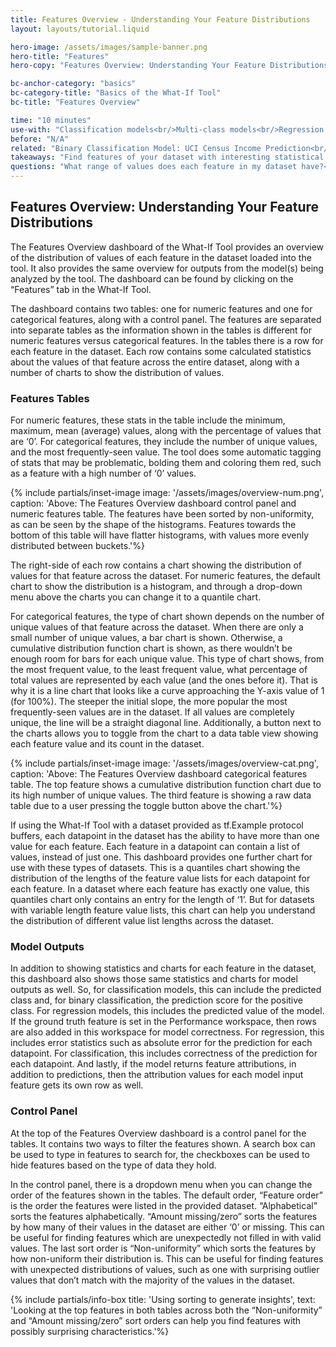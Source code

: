 ```yaml
---
title: Features Overview - Understanding Your Feature Distributions
layout: layouts/tutorial.liquid

hero-image: /assets/images/sample-banner.png
hero-title: "Features"
hero-copy: "Features Overview: Understanding Your Feature Distributions"

bc-anchor-category: "basics"
bc-category-title: "Basics of the What-If Tool"
bc-title: "Features Overview"

time: "10 minutes"
use-with: "Classification models<br/>Multi-class models<br/>Regression models"
before: "N/A"
related: "Binary Classification Model: UCI Census Income Prediction<br/><br/>Multi-class Classification Model: Flowers Species Identification<br/><br/>Regression Model: UCI Census Age Prediction"
takeaways: "Find features of your dataset with interesting statistical properties."
questions: "What range of values does each feature in my dataset have?<br/><br/>Which features have the most values of ‘0’?<br/><br/>What features are the most non-uniform in their distribution?"
---
```


## Features Overview: Understanding Your Feature Distributions

The Features Overview dashboard of the What-If Tool provides an overview of the distribution of values of each feature in the dataset loaded into the tool. It also provides the same overview for outputs from the model(s) being analyzed by the tool. The dashboard can be found by clicking on the “Features” tab in the What-If Tool.

The dashboard contains two tables: one for numeric features and one for categorical features, along with a control panel. The features are separated into separate tables as the information shown in the tables is different for numeric features versus categorical features. In the tables there is a row for each feature in the dataset. Each row contains some calculated statistics about the values of that feature across the entire dataset, along with a number of charts to show the distribution of values.

### Features Tables

For numeric features, these stats in the table include the minimum, maximum, mean (average) values, along with the percentage of values that are ‘0’. For categorical features, they include the number of unique values, and the most frequently-seen value. The tool does some automatic tagging of stats that may be problematic, bolding them and coloring them red, such as a feature with a high number of ‘0’ values.

{% include partials/inset-image image: '/assets/images/overview-num.png', 
  caption: 'Above: The Features Overview dashboard control panel and numeric features table. The features have been sorted by non-uniformity, as can be seen by the shape of the histograms. Features towards the bottom of this table will have flatter histograms, with values more evenly distributed between buckets.'%}


The right-side of each row contains a chart showing the distribution of values for that feature across the dataset. For numeric features, the default chart to show the distribution is a histogram, and through a drop-down menu above the charts you can change it to a quantile chart.

For categorical features, the type of chart shown depends on the number of unique values of that feature across the dataset. When there are only a small number of unique values, a bar chart is shown. Otherwise, a cumulative distribution function chart is shown, as there wouldn’t be enough room for bars for each unique value. This type of chart shows, from the most frequent value, to the least frequent value, what percentage of total values are represented by each value (and the ones before it). That is why it is a line chart that looks like a curve approaching the Y-axis value of 1 (for 100%). The steeper the initial slope, the more popular the most frequently-seen values are in the dataset. If all values are completely unique, the line will be a straight diagonal line. Additionally, a button next to the charts allows you to toggle from the chart to a data table view showing each feature value and its count in the dataset.

{% include partials/inset-image image: '/assets/images/overview-cat.png', 
  caption: 'Above: The Features Overview dashboard categorical features table. The top feature shows a cumulative distribution function chart due to its high number of unique values. The third feature is showing a raw data table due to a user pressing the toggle button above the chart.'%}


If using the What-If Tool with a dataset provided as tf.Example protocol buffers, each datapoint in the dataset has the ability to have more than one value for each feature. Each feature in a datapoint can contain a list of values, instead of just one. This dashboard provides one further chart for use with these types of datasets. This is a quantiles chart showing the distribution of the lengths of the feature value lists for each datapoint for each feature. In a dataset where each feature has exactly one value, this quantiles chart only contains an entry for the length of ‘1’. But for datasets with variable length feature value lists, this chart can help you understand the distribution of different value list lengths across the dataset.

### Model Outputs

In addition to showing statistics and charts for each feature in the dataset, this dashboard also shows those same statistics and charts for model outputs as well. So, for classification models, this can include the predicted class and, for binary classification, the prediction score for the positive class. For regression models, this includes the predicted value of the model. If the ground truth feature is set in the Performance workspace, then rows are also added in this workspace for model correctness. For regression, this includes error statistics such as absolute error for the prediction for each datapoint. For classification, this includes correctness of the prediction for each datapoint. And lastly, if the model returns feature attributions, in addition to predictions, then the attribution values for each model input feature gets its own row as well.

### Control Panel

At the top of the Features Overview dashboard is a control panel for the tables. It contains two ways to filter the features shown. A search box can be used to type in features to search for, the checkboxes can be used to hide features based on the type of data they hold.

In the control panel, there is a dropdown menu when you can change the order of the features shown in the tables. The default order, “Feature order” is the order the features were listed in the provided dataset. “Alphabetical” sorts the features alphabetically. “Amount missing/zero” sorts the features by how many of their values in the dataset are either ‘0’ or missing. This can be useful for finding features which are unexpectedly not filled in with valid values. The last sort order is “Non-uniformity” which sorts the features by how non-uniform their distribution is. This can be useful for finding features with unexpected distributions of values, such as one with surprising outlier values that don’t match with the majority of the values in the dataset.

{% include partials/info-box title: 'Using sorting to generate insights', 
  text: 'Looking at the top features in both tables across both the “Non-uniformity” and “Amount missing/zero” sort orders can help you find features with possibly surprising characteristics.'%}
